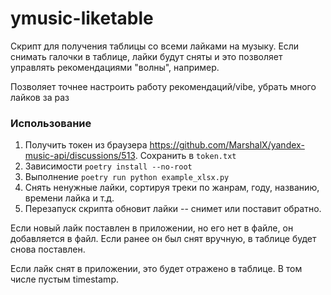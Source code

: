 # ymusic-liketable

Скрипт для получения таблицы со всеми лайками на музыку. Если снимать галочки в таблице, лайки будут сняты и это позволяет управлять рекомендациями "волны", например.

Позволяет точнее настроить работу рекомендаций/vibe, убрать много лайков за раз

### Использование

 1. Получить токен из браузера https://github.com/MarshalX/yandex-music-api/discussions/513. Сохранить в `token.txt`
 3. Зависимости 
      `poetry install --no-root`
 4. Выполнение
      `poetry run python example_xlsx.py`
 7. Снять ненужные лайки, сортируя треки по жанрам, году, названию, времени лайка и т.д.
 9. Перезапуск скрипта обновит лайки -- снимет или поставит обратно.

Если новый лайк поставлен в приложении, но его нет в файле, он добавляется в файл. Если ранее он был снят вручную, в таблице будет снова поставлен.

Если лайк снят в приложении, это будет отражено в таблице. В том числе пустым timestamp.